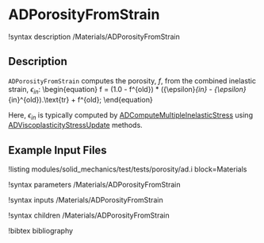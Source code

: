 # ADPorosityFromStrain

!syntax description /Materials/ADPorosityFromStrain

## Description

`ADPorosityFromStrain` computes the porosity, $f$, from the combined inelastic strain, $\epsilon_{in}$:
\begin{equation}
  f = (1.0 - f^{old}) * ({\epsilon}_{in} - {\epsilon}_{in}^{old}).\text{tr} + f^{old};
\end{equation}

Here, $\epsilon_{in}$ is typically computed by [ADComputeMultipleInelasticStress](ADComputeMultipleInelasticStress.md) using [ADViscoplasticityStressUpdate](ADViscoplasticityStressUpdate.md) methods.

## Example Input Files

!listing modules/solid_mechanics/test/tests/porosity/ad.i block=Materials

!syntax parameters /Materials/ADPorosityFromStrain

!syntax inputs /Materials/ADPorosityFromStrain

!syntax children /Materials/ADPorosityFromStrain

!bibtex bibliography
